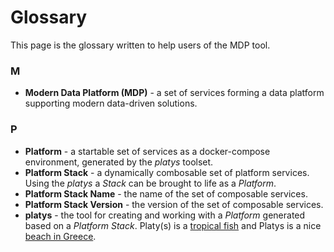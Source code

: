 # Glossary

This page is the glossary written to help users of the MDP tool. 

### M

* **Modern Data Platform (MDP)** - a set of services forming a data platform supporting modern data-driven solutions. 

### P

* **Platform** - a startable set of services as a docker-compose environment, generated by the _platys_ toolset.
* **Platform Stack** - a dynamically combosable set of platform services. Using the _platys_ a _Stack_ can be brought to life as a _Platform_. 
* **Platform Stack Name** - the name of the set of composable services. 
* **Platform Stack Version** - the version of the set of composable services.
* **platys** - the tool for creating and working with a _Platform_ generated based on a _Platform Stack_. Platy(s) is a [tropical fish](https://www.garnelio.de/media/image/96/ee/b8/Xiphophorus-maculatus-Platy-deutschland_600x600.jpg) and Platys is a nice [beach in Greece](https://media-cdn.tripadvisor.com/media/photo-s/02/92/61/bb/filename-img-6649-50.jpg).


